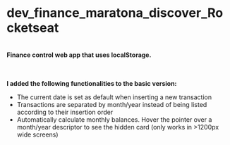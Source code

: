 # dev_finance_maratona_discover_Rocketseat
<br>
<strong>Finance control web app that uses localStorage.</strong>
<br>
<br>
<br>

**I added the following functionalities to the basic version:**

- The current date is set as default when inserting a new transaction
- Transactions are separated by month/year instead of being listed according to their insertion order
- Automatically calculate monthly balances. Hover the pointer over a month/year descriptor to see the hidden card (only works in >1200px wide screens)
